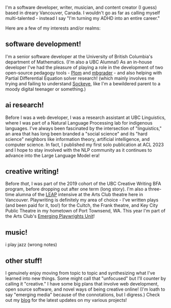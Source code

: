 I'm a software developer, writer, musician, and content creator (I guess) based in dreary Vancouver, Canada. I wouldn't go as far as calling myself multi-talented - instead I say "I'm turning my ADHD into an entire career."

Here are a few of my interests and/or realms:

## software development!
I'm a senior software developer at the University of British Columbia's department of Mathematics. (I'm also a UBC Alumna!) As an in-house developer I've had the pleasure of playing a role in the development of two open-source pedagogy tools - [Plom](https://plomgrading.org/) and [mbgrader](https://github.com/patrickwalls/mbgrader) - and also helping with Partial Differential Equation solver research! (which mainly involves me trying and failing to understand [Sockeye](https://arc.ubc.ca/sockeye), like I'm a bewildered parent to a moody digital teenager or something.)

## ai research!
Before I was a web developer, I was a research assistant at UBC Linguistics, where I was part of a Natural Language Processing lab for indigenous languages. I've always been fascinated by the intersection of "linguistics," an area that has long been branded a "social science" and its "hard science" neighbors like information theory, artificial intelligence, and computer science. In fact, I published my first solo publication at ACL 2023 and I hope to stay involved with the NLP community as it continues to advance into the Large Language Model era!

## creative writing!
Before *that*, I was part of the 2019 cohort of the UBC Creative Writing BFA program, before dropping out after one term (long story). I'm also a three-time alumna of the [LEAP](https://artsclub.com/education/leap) intensive at the Arts Club theatre here in Vancouver. Playwriting is definitely my area of choice - I've written plays (and been paid for it, too!) for the Cultch, the Frank theatre, and Key City Public Theatre in my hometown of Port Townsend, WA. This year I'm part of the Arts Club's [Emerging Playwrights Unit](https://artsclub.com/artistic-programs/emerging-playwrights-unit)!

## music!
i play jazz (wrong notes)

## other stuff!
I genuinely enjoy moving from topic to topic and synthesizing what I've learned into new things. Some might call that "unfocused" but I'll counter by calling it "creative." I have some big plans that involve web development, open source software, and novel ways of being creative online! (I'm loath to say "emerging media" because of the connotations, but I digress.) Check out my [blog](/blog) for the latest updates on my various projects!